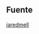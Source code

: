 <h2>Fuente</h2>
<p><a href="https://github.com/jaredmell/Pagos-Online-Gateway-for-JigoShop">jaredmell</a></p>
